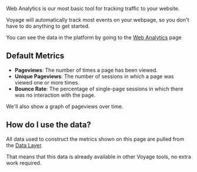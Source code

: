 Web Analytics is our most basic tool for tracking traffic to your website.

Voyage will automatically track most events on your webpage, so you don't have to do anything to get started.

You can see the data in the platform by going to the [Web Analytics](https://app.withvoyage.com/analytics) page

## Default Metrics

- **Pageviews**: The number of times a page has been viewed.
- **Unique Pageviews**: The number of sessions in which a page was viewed one or more times.
- **Bounce Rate**: The percentage of single-page sessions in which there was no interaction with the page.

We'll also show a graph of pageviews over time.

## How do I use the data?

All data used to construct the metrics shown on this page are pulled from the [Data Layer](/handbook/product/data-layer).

That means that this data is already available in other Voyage tools, no extra work required.
